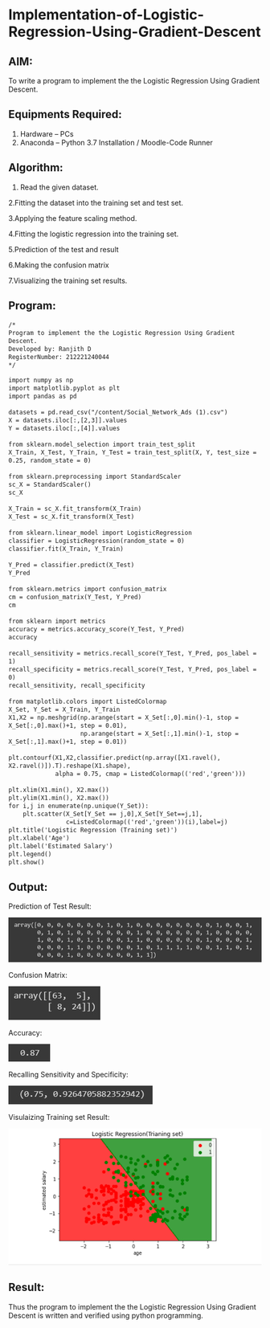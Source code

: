 # Implementation-of-Logistic-Regression-Using-Gradient-Descent

## AIM:
To write a program to implement the the Logistic Regression Using Gradient Descent.

## Equipments Required:
1. Hardware – PCs
2. Anaconda – Python 3.7 Installation / Moodle-Code Runner

## Algorithm:
1. Read the given dataset.
   
2.Fitting the dataset into the training set and test set.
   
3.Applying the feature scaling method.
   
4.Fitting the logistic regression into the training set.
   
5.Prediction of the test and result
   
6.Making the confusion matrix
   
7.Visualizing the training set results.

## Program:
```
/*
Program to implement the the Logistic Regression Using Gradient Descent.
Developed by: Ranjith D
RegisterNumber: 212221240044
*/
```
~~~
import numpy as np
import matplotlib.pyplot as plt
import pandas as pd

datasets = pd.read_csv("/content/Social_Network_Ads (1).csv")
X = datasets.iloc[:,[2,3]].values
Y = datasets.iloc[:,[4]].values

from sklearn.model_selection import train_test_split
X_Train, X_Test, Y_Train, Y_Test = train_test_split(X, Y, test_size = 0.25, random_state = 0)

from sklearn.preprocessing import StandardScaler
sc_X = StandardScaler()
sc_X

X_Train = sc_X.fit_transform(X_Train)
X_Test = sc_X.fit_transform(X_Test)

from sklearn.linear_model import LogisticRegression
classifier = LogisticRegression(random_state = 0)
classifier.fit(X_Train, Y_Train)

Y_Pred = classifier.predict(X_Test)
Y_Pred

from sklearn.metrics import confusion_matrix
cm = confusion_matrix(Y_Test, Y_Pred)
cm

from sklearn import metrics
accuracy = metrics.accuracy_score(Y_Test, Y_Pred)
accuracy

recall_sensitivity = metrics.recall_score(Y_Test, Y_Pred, pos_label = 1)
recall_specificity = metrics.recall_score(Y_Test, Y_Pred, pos_label = 0)
recall_sensitivity, recall_specificity

from matplotlib.colors import ListedColormap
X_Set, Y_Set = X_Train, Y_Train
X1,X2 = np.meshgrid(np.arange(start = X_Set[:,0].min()-1, stop = X_Set[:,0].max()+1, step = 0.01), 
                    np.arange(start = X_Set[:,1].min()-1, stop = X_Set[:,1].max()+1, step = 0.01))

plt.contourf(X1,X2,classifier.predict(np.array([X1.ravel(),
X2.ravel()]).T).reshape(X1.shape),
             alpha = 0.75, cmap = ListedColormap(('red','green')))

plt.xlim(X1.min(), X2.max())
plt.ylim(X1.min(), X2.max())
for i,j in enumerate(np.unique(Y_Set)):
    plt.scatter(X_Set[Y_Set == j,0],X_Set[Y_Set==j,1],
                c=ListedColormap(('red','green'))(i),label=j)
plt.title('Logistic Regression (Training set)')
plt.xlabel('Age')
plt.label('Estimated Salary')
plt.legend()
plt.show()
~~~
## Output:
Prediction of Test Result:

![decision tree classifier model](https://github.com/RanjithD18/-Implementation-of-Logistic-Regression-Using-Gradient-Descent/blob/main/1.jpg)

Confusion Matrix:

![decision tree classifier model](https://github.com/RanjithD18/-Implementation-of-Logistic-Regression-Using-Gradient-Descent/blob/main/2.jpg)

Accuracy:

![decision tree classifier model](https://github.com/RanjithD18/-Implementation-of-Logistic-Regression-Using-Gradient-Descent/blob/main/3.jpg)

Recalling Sensitivity and Specificity:

![decision tree classifier model](https://github.com/RanjithD18/-Implementation-of-Logistic-Regression-Using-Gradient-Descent/blob/main/4.jpg)

Visulaizing Training set Result:

![decision tree classifier model](https://github.com/RanjithD18/-Implementation-of-Logistic-Regression-Using-Gradient-Descent/blob/main/5.png)

## Result:
Thus the program to implement the the Logistic Regression Using Gradient Descent is written and verified using python programming.

